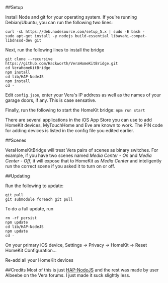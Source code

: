 ##Setup

Install Node and git for your operating system. If you're running Debian/Ubuntu, you can run the following two lines:
```
curl -sL https://deb.nodesource.com/setup_5.x | sudo -E bash -
sudo apt-get install -y nodejs build-essential libavahi-compat-libdnssd-dev git
```

Next, run the following lines to install the bridge

```
git clone --recursive https://github.com/Hackworth/VeraHomeKitBridge.git
cd VeraHomeKitBridge
npm install
cd lib/HAP-NodeJS
npm install
cd -
```

Edit `config.json`, enter your Vera's IP address as well as the names of your garage doors, if any. This is case sensative.

Finally, run the following to start the HomeKit bridge:
`npm run start`

There are several applications in the iOS App Store you can use to add HomeKit devices, MyTouchHome and Eve are known to work. The PIN code for adding devices is listed in the config file you edited earlier.

##Scenes

VeraHomeKitBridge will treat Vera pairs of scenes as binary switches.
For example, if you have two scenes named *Media Center - On* and
*Media Center - Off*, it will expose that to HomeKit as *Media Center*
and inteligently run the correct scene if you asked it to turn on or
off.

##Updating

Run the following to update:

```
git pull
git submodule foreach git pull
```
To do a full update, run

```
rm -rf persist
npm update
cd lib/HAP-NodeJS
npm update
cd -
```

On your primary iOS device, Settings -> Privacy -> HomeKit -> Reset
HomeKit Configuration...

Re-add all your HomeKit devices

##Credits
Most of this is just [HAP-NodeJS](https://github.com/KhaosT/HAP-NodeJS)
and the rest was made by user Albeebe on the Vera forums. I just made it
suck slightly less.
